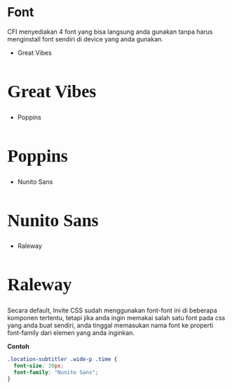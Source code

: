# Font

CFI menyediakan 4 font yang bisa langsung anda gunakan tanpa harus menginstall font sendiri di device yang anda gunakan.

- Great Vibes
<p>
<h1 style="font-size:40px; font-family:'Great Vibes'">Great Vibes</h1>

- Poppins
<p>
<h1 style="font-size:40px; font-family:'Poppins'">Poppins</h1>

- Nunito Sans
<p>
<h1 style="font-size:40px; font-family:'Nunito Sans'">Nunito Sans</h1>

- Raleway
<p>
<h1 style="font-size:40px; font-family:'Raleway'">Raleway</h1>

Secara default, Invite CSS sudah menggunakan font-font ini di beberapa komponen tertentu, tetapi jika anda ingin memakai salah satu font pada css yang anda buat sendiri, anda tinggal memasukan nama font ke properti font-family dari elemen yang anda inginkan.

**Contoh**

```css
.location-subtitler .wide-p .time {
  font-size: 30px;
  font-family: "Nunito Sans";
}
```
